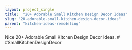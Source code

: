 ```yaml
---
layout: project_single
title:  "20+ Adorable Small Kitchen Design Decor Ideas"
slug: "20-adorable-small-kitchen-design-decor-ideas"
parent: "kitchen-ideas-remodeling"
---
```

Nice 20+ Adorable Small Kitchen Design Decor Ideas. # #SmallKitchenDesignDecor